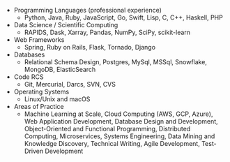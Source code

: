 * Programming Languages (professional experience)
  * Python, Java, Ruby, JavaScript, Go, Swift, Lisp, C, C++, Haskell, PHP
* Data Science / Scientific Computing
  * RAPIDS, Dask, Xarray, Pandas, NumPy, SciPy, scikit-learn
* Web Frameworks
  * Spring, Ruby on Rails, Flask, Tornado, Django
* Databases
  * Relational Schema Design, Postgres, MySql, MSSql, Snowflake, MongoDB, ElasticSearch
* Code RCS
  * Git, Mercurial, Darcs, SVN, CVS
* Operating Systems
  * Linux/Unix and macOS
* Areas of Practice
  * Machine Learning at Scale, Cloud Computing (AWS, GCP, Azure), Web Application Development, Database Design and Development, Object-Oriented and Functional Programming, Distributed Computing, Microservices, Systems Engineering, Data Mining and Knowledge Discovery, Technical Writing, Agile Development, Test-Driven Development
